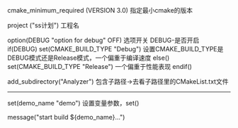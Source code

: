 cmake_minimum_required (VERSION 3.0)                  指定最小cmake的版本

project ("ss计划")                                     工程名

option(DEBUG "option for debug" OFF)                  选项开关  DEBUG-是否开启
if(DEBUG)
	set(CMAKE_BUILD_TYPE "Debug")                       设置CMAKE_BUILD_TYPE是DEBUG模式还是Release模式，一个偏重于编译速度
else()
	set(CMAKE_BUILD_TYPE "Release")                     一个偏重于性能表现
endif()

add_subdirectory("Analyzer")                          包含子路径->去看子路径里的CMakeList.txt文件
******************************************************************************************************

set(demo_name "demo")                                 设置变量参数，set()

message("start build ${demo_name}...")
